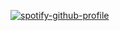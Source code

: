 [![spotify-github-profile](https://spotify-github-profile.vercel.app/api/view?uid=1178091273&cover_image=true&theme=novatorem&show_offline=false&background_color=121212&interchange=false&bar_color=53b14f&bar_color_cover=false)](https://github.com/kittinan/spotify-github-profile)
